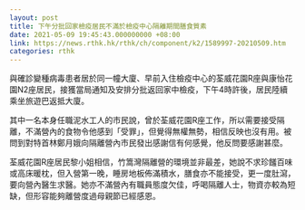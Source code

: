 ```yaml
---
layout: post
title: 下午分批回家檢疫居民不滿於檢疫中心隔離期間膳食質素
date: 2021-05-09 19:45:43.000000000 +08:00
link: https://news.rthk.hk/rthk/ch/component/k2/1589997-20210509.htm
categories: rthk
---
```


與確診變種病毒患者居於同一幢大廈、早前入住檢疫中心的荃威花園R座與康怡花園N2座居民，接獲當局通知及安排分批返回家中檢疫，下午4時許後，居民陸續乘坐旅遊巴返抵大廈。

其中一名本身任職泥水工人的市民說，曾於荃威花園R座工作，所以需要接受隔離，不滿營內的食物令他感到「受罪」，但覺得無權無勢，相信反映也沒有用。被問到對特首林鄭月娥向隔離營內市民發出感謝信有何感覺，他反問要感謝甚麼。

荃威花園R座居民黎小姐相信，竹篙灣隔離營的環境並非最差，她說不求珍饈百味或高床暖枕，但入營第一晚，睡房地板佈滿積水，膳食亦不能接受，更一度肚瀉，要向營內醫生求醫。她亦不滿營內有職員態度欠佳，呼喝隔離人士，物資亦較為短缺，但形容能夠離營度過母親節已經感恩。
